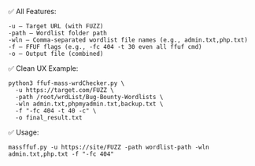 ✅ All Features:
```
-u – Target URL (with FUZZ)
-path – Wordlist folder path
-wln – Comma-separated wordlist file names (e.g., admin.txt,php.txt)
-f – FFUF flags (e.g., -fc 404 -t 30 even all ffuf cmd)
-o – Output file (combined)
```
✅ Clean UX Example:
```
python3 ffuf-mass-wrdChecker.py \
  -u https://target.com/FUZZ \
  -path /root/wrdList/Bug-Bounty-Wordlists \
  -wln admin.txt,phpmyadmin.txt,backup.txt \
  -f "-fc 404 -t 40 -c" \
  -o final_result.txt
```
  ✅ Usage:
  
  `massffuf.py -u https://site/FUZZ -path wordlist-path -wln admin.txt,php.txt -f "-fc 404"`
